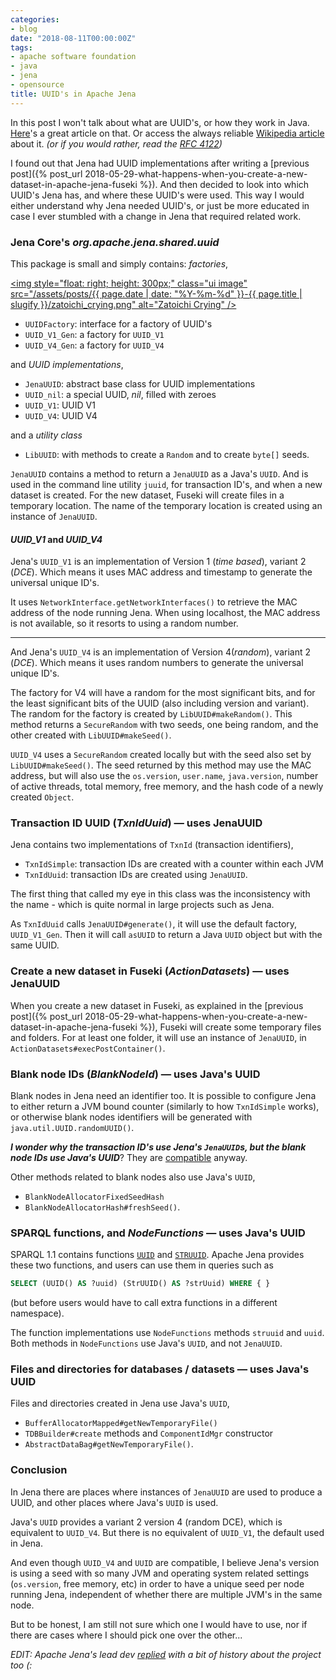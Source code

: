 ```yaml
---
categories:
- blog
date: "2018-08-11T00:00:00Z"
tags:
- apache software foundation
- java
- jena
- opensource
title: UUID's in Apache Jena
---
```


In this post I won't talk about what are UUID's, or how they work in Java.
[Here](https://www.baeldung.com/java-uuid)'s a great article on that. Or access the always reliable [Wikipedia article](https://en.wikipedia.org/wiki/Universally_unique_identifier)
about it. _(or if you would rather, read the [RFC 4122](http://www.ietf.org/rfc/rfc4122.txt))_

I found out that Jena had UUID implementations after writing a 
[previous post]({% post_url 2018-05-29-what-happens-when-you-create-a-new-dataset-in-apache-jena-fuseki %}).
And then decided to look into which UUID's Jena has, and where these UUID's
were used. This way I would either understand why Jena needed UUID's, or
just be more educated in case I ever stumbled with a change in Jena that
required related work.

<!--more-->

### Jena Core's _org.apache.jena.shared.uuid_

This package is small and simply contains: _factories_,

<a href="https://www.deviantart.com/kinow/art/Zatoichi-Crying-from-A-Tale-of-Zatoichi-758902187"><img style="float: right; height: 300px;" class="ui image" src="/assets/posts/{{ page.date | date: "%Y-%m-%d" }}-{{ page.title | slugify }}/zatoichi_crying.png" alt="Zatoichi Crying" /></a>

- `UUIDFactory`: interface for a factory of UUID's
- `UUID_V1_Gen`: a factory for `UUID_V1`
- `UUID_V4_Gen`: a factory for `UUID_V4`

and _UUID implementations_,

- `JenaUUID`: abstract base class for UUID implementations
- `UUID_nil`: a special UUID, _nil_, filled with zeroes
- `UUID_V1`: UUID V1
- `UUID_V4`: UUID V4

and a _utility class_

- `LibUUID`: with methods to create a `Random` and to create `byte[]` seeds.

`JenaUUID` contains a method to return a `JenaUUID` as a Java's `UUID`. And is used
in the command line utility `juuid`, for transaction ID's, and when a new
dataset is created. For the new dataset, Fuseki will create files in a temporary
location. The name of the temporary location is created using an instance of
`JenaUUID`.

#### _UUID_V1_ and _UUID_V4_

Jena's `UUID_V1` is an implementation of Version 1 (_time based_),
variant 2 (_DCE_). Which means it uses MAC address and
timestamp to generate the universal unique ID's.

It uses `NetworkInterface.getNetworkInterfaces()` to retrieve the MAC
address of the node running Jena. When using localhost, the MAC
address is not available, so it resorts to using a random number.

----

And Jena's `UUID_V4` is an implementation of Version 4(_random_),
variant 2 (_DCE_). Which means it uses random numbers to generate
the universal unique ID's.

The factory for V4 will have a random for the most significant bits,
and for the least significant bits of the UUID (also including version
and variant). The random for the factory is created by `LibUUID#makeRandom()`.
This method returns a `SecureRandom` with two seeds, one being random, and
the other created with `LibUUID#makeSeed()`.

`UUID_V4` uses a `SecureRandom` created locally but with the seed also set by
`LibUUID#makeSeed()`. The seed returned by this method may use the
MAC address, but will also use the `os.version`, `user.name`, `java.version`,
number of active threads, total memory, free memory, and the hash code
of a newly created `Object`.

### Transaction ID UUID (_TxnIdUuid_) &mdash; uses JenaUUID

Jena contains two implementations of `TxnId` (transaction identifiers),

- `TxnIdSimple`: transaction IDs are created with a counter within each JVM
- `TxnIdUuid`: transaction IDs are created using `JenaUUID`.

The first thing that called my eye in this class was the inconsistency with the
name - which is quite normal in large projects such as Jena.

As `TxnIdUuid` calls `JenaUUID#generate()`, it will use the default factory,
`UUID_V1_Gen`. Then it will call `asUUID` to return a Java `UUID` object but
with the same UUID.

### Create a new dataset in Fuseki (_ActionDatasets_) &mdash; uses JenaUUID

When you create a new dataset in Fuseki, as explained in the
[previous post]({% post_url 2018-05-29-what-happens-when-you-create-a-new-dataset-in-apache-jena-fuseki %}),
Fuseki will create some temporary files and folders. For at least one folder, it will
use an instance of `JenaUUID`, in `ActionDatasets#execPostContainer()`.

### Blank node IDs (_BlankNodeId_) &mdash; uses Java's UUID

Blank nodes in Jena need an identifier too. It is possible to configure Jena
to either return a JVM bound counter (similarly to how `TxnIdSimple` works),
or otherwise blank nodes identifiers will be generated with
`java.util.UUID.randomUUID()`.

_**I wonder why the transaction ID's use Jena's `JenaUUID`s, but the blank
node IDs use Java's UUID**_? They are [compatible](https://github.com/apache/jena/blob/7b011c30b6bf54db44b5b14408f103009adbdd67/jena-core/src/test/java/org/apache/jena/shared/uuid/TestUUID_JRE.java) anyway.

Other methods related to blank nodes also use Java's `UUID`,

- `BlankNodeAllocatorFixedSeedHash`
- `BlankNodeAllocatorHash#freshSeed()`.

### SPARQL functions, and _NodeFunctions_ &mdash; uses Java's UUID

SPARQL 1.1 contains functions [`UUID`](https://www.w3.org/TR/sparql11-query/#func-uuid) and
[`STRUUID`](https://www.w3.org/TR/sparql11-query/#func-struuid). Apache Jena provides
these two functions, and users can use them in queries such as

```sql
SELECT (UUID() AS ?uuid) (StrUUID() AS ?strUuid) WHERE { }
```

(but before users would have to call extra functions in a different namespace).

The function implementations use `NodeFunctions` methods `struuid` and `uuid`. Both methods in
`NodeFunctions` use Java's `UUID`, and not `JenaUUID`.

### Files and directories for databases / datasets &mdash; uses Java's UUID

Files and directories created in Jena use Java's `UUID`,

- `BufferAllocatorMapped#getNewTemporaryFile()`
- `TDBBuilder#create` methods and `ComponentIdMgr` constructor
- `AbstractDataBag#getNewTemporaryFile()`.

### Conclusion

In Jena there are places where instances of `JenaUUID` are used to produce a
UUID, and other places where Java's `UUID` is used.

Java's `UUID` provides a variant 2 version 4 (random DCE), which is equivalent to
`UUID_V4`. But there is no equivalent of `UUID_V1`, the default used in Jena.

And even though `UUID_V4` and `UUID` are compatible, I believe Jena's version is using
a seed with so many JVM and operating system related settings (`os.version`, free memory, etc)
in order to have a unique seed per node running Jena, independent of whether there
are multiple JVM's in the same node.

But to be honest, I am still not sure which one I would have to use, nor if there are
cases where I should pick one over the other...

_EDIT: Apache Jena's lead dev [replied](https://markmail.org/thread/vnys264p4c6lkc6l#query:+page:1+mid:raa7gaxconcnqbzp+state:results) with a bit of history about the project too (:_

